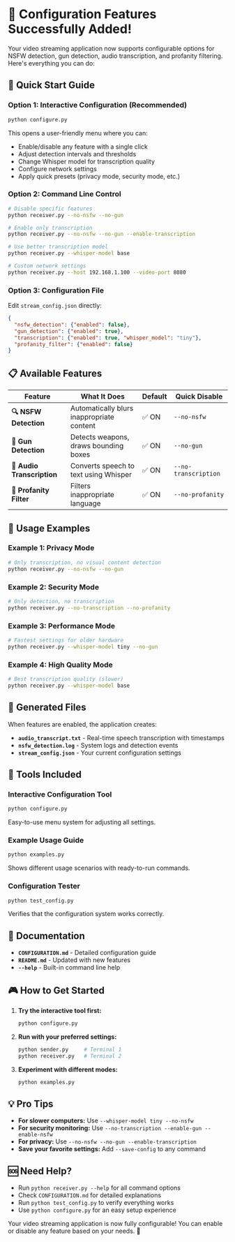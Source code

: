# 🎉 Configuration Features Successfully Added!

Your video streaming application now supports configurable options for NSFW detection, gun detection, audio transcription, and profanity filtering. Here's everything you can do:

## 🚀 Quick Start Guide

### Option 1: Interactive Configuration (Recommended)
```bash
python configure.py
```
This opens a user-friendly menu where you can:
- Enable/disable any feature with a single click
- Adjust detection intervals and thresholds  
- Change Whisper model for transcription quality
- Configure network settings
- Apply quick presets (privacy mode, security mode, etc.)

### Option 2: Command Line Control
```bash
# Disable specific features
python receiver.py --no-nsfw --no-gun

# Enable only transcription
python receiver.py --no-nsfw --no-gun --enable-transcription

# Use better transcription model
python receiver.py --whisper-model base

# Custom network settings
python receiver.py --host 192.168.1.100 --video-port 8080
```

### Option 3: Configuration File
Edit `stream_config.json` directly:
```json
{
  "nsfw_detection": {"enabled": false},
  "gun_detection": {"enabled": true},
  "transcription": {"enabled": true, "whisper_model": "tiny"},
  "profanity_filter": {"enabled": false}
}
```

## 📋 Available Features

| Feature | What It Does | Default | Quick Disable |
|---------|--------------|---------|---------------|
| **🔍 NSFW Detection** | Automatically blurs inappropriate content | ✅ ON | `--no-nsfw` |
| **🔫 Gun Detection** | Detects weapons, draws bounding boxes | ✅ ON | `--no-gun` |
| **🎤 Audio Transcription** | Converts speech to text using Whisper | ✅ ON | `--no-transcription` |
| **🚫 Profanity Filter** | Filters inappropriate language | ✅ ON | `--no-profanity` |

## 🎯 Usage Examples

### Example 1: Privacy Mode
```bash
# Only transcription, no visual content detection
python receiver.py --no-nsfw --no-gun
```

### Example 2: Security Mode  
```bash
# Only detection, no transcription
python receiver.py --no-transcription --no-profanity
```

### Example 3: Performance Mode
```bash
# Fastest settings for older hardware
python receiver.py --whisper-model tiny --no-gun
```

### Example 4: High Quality Mode
```bash
# Best transcription quality (slower)
python receiver.py --whisper-model base
```

## 📁 Generated Files

When features are enabled, the application creates:
- **`audio_transcript.txt`** - Real-time speech transcription with timestamps
- **`nsfw_detection.log`** - System logs and detection events
- **`stream_config.json`** - Your current configuration settings

## 🔧 Tools Included

### Interactive Configuration Tool
```bash
python configure.py
```
Easy-to-use menu system for adjusting all settings.

### Example Usage Guide
```bash
python examples.py
```
Shows different usage scenarios with ready-to-run commands.

### Configuration Tester
```bash
python test_config.py
```
Verifies that the configuration system works correctly.

## 📖 Documentation

- **`CONFIGURATION.md`** - Detailed configuration guide
- **`README.md`** - Updated with new features
- **`--help`** - Built-in command line help

## 🎮 How to Get Started

1. **Try the interactive tool first:**
   ```bash
   python configure.py
   ```

2. **Run with your preferred settings:**
   ```bash
   python sender.py     # Terminal 1
   python receiver.py   # Terminal 2
   ```

3. **Experiment with different modes:**
   ```bash
   python examples.py
   ```

## 💡 Pro Tips

- **For slower computers:** Use `--whisper-model tiny --no-nsfw`
- **For security monitoring:** Use `--no-transcription --enable-gun --enable-nsfw`  
- **For privacy:** Use `--no-nsfw --no-gun --enable-transcription`
- **Save your favorite settings:** Add `--save-config` to any command

## 🆘 Need Help?

- Run `python receiver.py --help` for all command options
- Check `CONFIGURATION.md` for detailed explanations
- Run `python test_config.py` to verify everything works
- Use `python configure.py` for an easy setup experience

Your video streaming application is now fully configurable! You can enable or disable any feature based on your needs. 🎉
